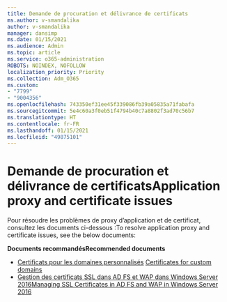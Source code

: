 ```yaml
---
title: Demande de procuration et délivrance de certificats
ms.author: v-smandalika
author: v-smandalika
manager: dansimp
ms.date: 01/15/2021
ms.audience: Admin
ms.topic: article
ms.service: o365-administration
ROBOTS: NOINDEX, NOFOLLOW
localization_priority: Priority
ms.collection: Adm_O365
ms.custom:
- "7799"
- "9004356"
ms.openlocfilehash: 743350ef31ee45f339086fb39a05835a71fabafa
ms.sourcegitcommit: 5e4c60a3f0eb51f4794b40c7a8802f3ad70c56b7
ms.translationtype: HT
ms.contentlocale: fr-FR
ms.lasthandoff: 01/15/2021
ms.locfileid: "49875101"
---
```

# <a name="application-proxy-and-certificate-issues"></a><span data-ttu-id="4be71-102">Demande de procuration et délivrance de certificats</span><span class="sxs-lookup"><span data-stu-id="4be71-102">Application proxy and certificate issues</span></span>

<span data-ttu-id="4be71-103">Pour résoudre les problèmes de proxy d’application et de certificat, consultez les documents ci-dessous :</span><span class="sxs-lookup"><span data-stu-id="4be71-103">To resolve application proxy and certificate issues, see the below documents:</span></span>

<span data-ttu-id="4be71-104">**Documents recommandés**</span><span class="sxs-lookup"><span data-stu-id="4be71-104">**Recommended documents**</span></span>

- <span data-ttu-id="4be71-105">[Certificats pour les domaines personnalisés](https://docs.microsoft.com/azure/active-directory/manage-apps/application-proxy-configure-custom-domain#certificates-for-custom-domains) </span><span class="sxs-lookup"><span data-stu-id="4be71-105">[Certificates for custom domains](https://docs.microsoft.com/azure/active-directory/manage-apps/application-proxy-configure-custom-domain#certificates-for-custom-domains)</span></span>
- [<span data-ttu-id="4be71-106">Gestion des certificats SSL dans AD FS et WAP dans Windows Server 2016</span><span class="sxs-lookup"><span data-stu-id="4be71-106">Managing SSL Certificates in AD FS and WAP in Windows Server 2016</span></span>](https://docs.microsoft.com/windows-server/identity/ad-fs/operations/manage-ssl-certificates-ad-fs-wap)


